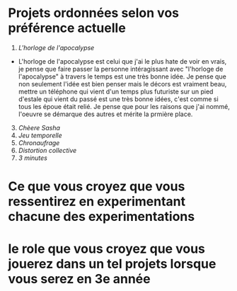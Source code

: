 
# Projets ordonnées selon vos préférence actuelle
1. *L'horloge de l'apocalypse*
  - L'horloge de l'apocalypse est celui que j'ai le plus hate de voir en vrais, je pense que faire passer la personne intéragissant avec "l'horloge de l'apocalypse" à travers le       temps est une très bonne idée. Je pense que non seulement l'idée est bien penser mais le décors est vraiment beau, mettre un téléphone qui vient d'un temps plus futuriste sur     un pied d'estale qui vient du passé est une très bonne idées, c'est comme si tous les époue était relié. Je pense que pour les raisons que j'ai nommé, l'oeuvre se démarque des      autres et mérite la prmière place.



3. *Chèere Sasha*
4. *Jeu temporelle*
5. *Chronaufrage*
6. *Distortion collective*
7. *3 minutes*


# Ce que vous croyez que vous ressentirez en experimentant chacune des experimentations

# le role que vous croyez que vous jouerez dans un tel projets lorsque vous serez en 3e année
